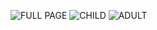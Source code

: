 ![FULL PAGE](https://github.com/md-azmi-siddique/Assignment-1-Ostad-MERN/assets/73628141/a10983e7-1ba8-474f-9bae-ee678a78928d)
![CHILD](https://github.com/md-azmi-siddique/Assignment-1-Ostad-MERN/assets/73628141/3f37168b-634b-4e81-9450-425bbe50308d)
![ADULT](https://github.com/md-azmi-siddique/Assignment-1-Ostad-MERN/assets/73628141/ce4aa870-0856-41a0-963f-9793a516f8a5)
